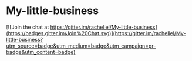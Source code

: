 # My-little-business

[![Join the chat at https://gitter.im/racheliel/My-little-business](https://badges.gitter.im/Join%20Chat.svg)](https://gitter.im/racheliel/My-little-business?utm_source=badge&utm_medium=badge&utm_campaign=pr-badge&utm_content=badge)
